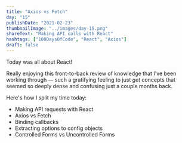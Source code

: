 ```yaml
---
title: "Axios vs Fetch"
day: "15"
publishDate: "2021-02-23"
thumbnailImage: "../images/day-15.png"
shareText: "Making API calls with React"
hashtags: ["100DaysOfCode", "React", "Axios"]
draft: false
---
```


Today was all about React!

Really enjoying this front-to-back review of knowledge that I've been working through — such a gratifying feeling to just _get_ concepts that seemed so deeply dense and confusing just a couple months back.

Here's how I split my time today:

- Making API requests with React
- Axios vs Fetch
- Binding callbacks
- Extracting options to config objects
- Controlled Forms vs Uncontrolled Forms
